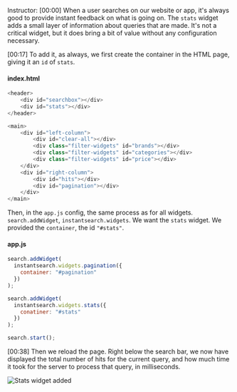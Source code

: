 Instructor: [00:00] When a user searches on our website or app, it's always good to provide instant feedback on what is going on. The `stats` widget adds a small layer of information about queries that are made. It's not a critical widget, but it does bring a bit of value without any configuration necessary.

[00:17] To add it, as always, we first create the container in the HTML page, giving it an `id` of `stats`.

#### index.html

```js
<header>
    <div id="searchbox"></div>
    <div id="stats"></div>
</header>

<main>
	<div id="left-column">
        <div id="clear-all"></div>
		<div class="filter-widgets" id="brands"></div>
		<div class="filter-widgets" id="categories"></div>
        <div class="filter-widgets" id="price"></div>
	</div>
	<div id="right-column">
		<div id="hits"></div>
        <div id="pagination"></div>
	</div>
</main>
```

Then, in the `app.js` config, the same process as for all widgets. `search.addWidget`, `instantsearch.widgets`. We want the `stats` widget. We provided the `container`, the id `"#stats"`.

#### app.js

```js
search.addWidget(
  instantsearch.widgets.pagination({
    container: "#pagination"
  })
);

search.addWidget(
  instantsearch.widgets.stats({
    conatiner: "#stats"
  })
);

search.start();
```

[00:38] Then we reload the page. Right below the search bar, we now have displayed the total number of hits for the current query, and how much time it took for the server to process that query, in milliseconds.

![Stats widget added](https://res.cloudinary.com/dg3gyk0gu/image/upload/v1552324958/transcript-images/inform-users-about-the-current-result-set-with-instantsearch-js-stats-widget-stats-widget-added.jpg)
